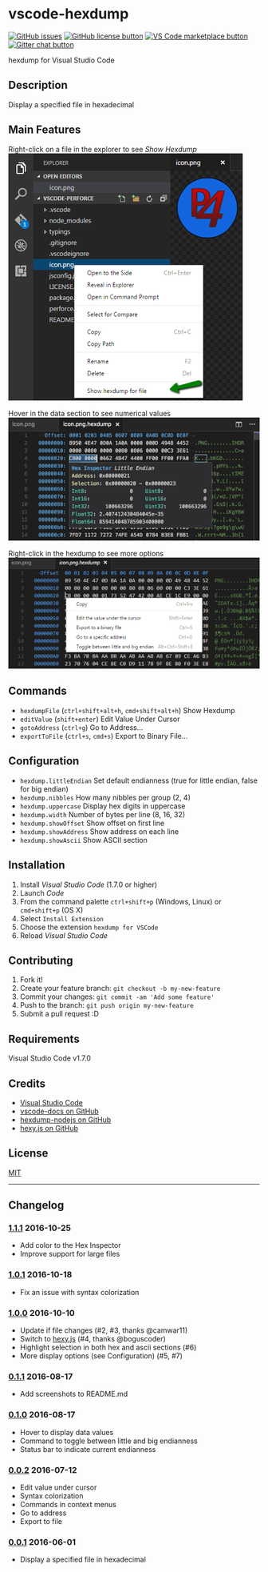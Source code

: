 # vscode-hexdump

[![GitHub issues](https://img.shields.io/github/issues/stef-levesque/vscode-hexdump.svg)](https://github.com/stef-levesque/vscode-hexdump/issues)
[![GitHub license button](https://img.shields.io/github/license/stef-levesque/vscode-hexdump.svg)](https://github.com/stef-levesque/vscode-hexdump/blob/master/LICENSE.md)
[![VS Code marketplace button](http://vsmarketplacebadge.apphb.com/installs/slevesque.vscode-hexdump.svg)](https://marketplace.visualstudio.com/items?itemName=slevesque.vscode-hexdump)
[![Gitter chat button](https://img.shields.io/gitter/room/stef-levesque/vscode-hexdump.svg)](https://gitter.im/stef-levesque/vscode-hexdump)

hexdump for Visual Studio Code

## Description

Display a specified file in hexadecimal

## Main Features

Right-click on a file in the explorer to see *Show Hexdump*  
![Show hexdump](images/show-hexdump.png)

Hover in the data section to see numerical values  
![Hover DataView](images/hover-dataview.png)

Right-click in the hexdump to see more options  
![Context Menu](images/context-menu.png)

## Commands

* `hexdumpFile` (`ctrl+shift+alt+h`, `cmd+shift+alt+h`) Show Hexdump
* `editValue` (`shift+enter`) Edit Value Under Cursor
* `gotoAddress` (`ctrl+g`) Go to Address...
* `exportToFile` (`ctrl+s`, `cmd+s`) Export to Binary File...

## Configuration

* `hexdump.littleEndian` Set default endianness (true for little endian, false for big endian)
* `hexdump.nibbles` How many nibbles per group (2, 4)
* `hexdump.uppercase` Display hex digits in uppercase
* `hexdump.width` Number of bytes per line (8, 16, 32)
* `hexdump.showOffset` Show offset on first line
* `hexdump.showAddress` Show address on each line
* `hexdump.showAscii` Show ASCII section

## Installation

1. Install *Visual Studio Code* (1.7.0 or higher)
2. Launch *Code*
3. From the command palette `ctrl+shift+p` (Windows, Linux) or `cmd+shift+p` (OS X)
4. Select `Install Extension`
5. Choose the extension `hexdump for VSCode`
6. Reload *Visual Studio Code*

## Contributing

1. Fork it!
2. Create your feature branch: `git checkout -b my-new-feature`
3. Commit your changes: `git commit -am 'Add some feature'`
4. Push to the branch: `git push origin my-new-feature`
5. Submit a pull request :D

## Requirements

Visual Studio Code v1.7.0

## Credits

* [Visual Studio Code](https://code.visualstudio.com/)
* [vscode-docs on GitHub](https://github.com/Microsoft/vscode-docs)
* [hexdump-nodejs on GitHub](https://github.com/bma73/hexdump-nodejs)
* [hexy.js on GitHub](https://github.com/a2800276/hexy.js)

## License

[MIT](LICENSE.md)

---

## Changelog

### [1.1.1] 2016-10-25

* Add color to the Hex Inspector
* Improve support for large files

### [1.0.1] 2016-10-18

* Fix an issue with syntax colorization

### [1.0.0] 2016-10-10

* Update if file changes (#2, #3, thanks @camwar11)
* Switch to [hexy.js](https://www.npmjs.com/package/hexy) (#4, thanks @boguscoder)
* Highlight selection in both hex and ascii sections (#6)
* More display options (see Configuration) (#5, #7)

### [0.1.1] 2016-08-17

* Add screenshots to README.md

### [0.1.0] 2016-08-17

* Hover to display data values
* Command to toggle between little and big endianness
* Status bar to indicate current endianness

### [0.0.2] 2016-07-12

* Edit value under cursor
* Syntax colorization
* Commands in context menus
* Go to address
* Export to file

### [0.0.1] 2016-06-01

* Display a specified file in hexadecimal

[1.1.1]: https://github.com/stef-levesque/vscode-hexdump/compare/802b67edbe33af050315bb953fc1ce2c69b6ffc7...ff198785736dc683be10ceca85ed1b114b151e11
[1.0.1]: https://github.com/stef-levesque/vscode-hexdump/compare/0fba91206d32dcc01d31a6fd2a544fc6b5e0c26f...fd688a793d63e2cf76b3c169510c4d598cf180dc
[1.0.0]: https://github.com/stef-levesque/vscode-hexdump/compare/dcb67df9426583a9968888bbe7ce83a823e2e592...52e55624cb105501c5aee169a9cfd6d4c769949b
[0.1.1]: https://github.com/stef-levesque/vscode-hexdump/compare/82d035ae76ca09293f13a60df6bc6da8adf4302a...ff9e1658aa4205d49520d4a0bd5043c027ed98a4
[0.1.0]: https://github.com/stef-levesque/vscode-hexdump/compare/47ae52ae080a531910c1fb9da736f1194d9af5ac...75b1bb35a09a0f87de464a74a51e96099ff90225
[0.0.2]: https://github.com/stef-levesque/vscode-hexdump/compare/ba05da59122e25f39fbcaa39b82e98b7f1f3022e...8cfee8b0398313ca58120ec9d19c38c384042536
[0.0.1]: https://github.com/stef-levesque/vscode-hexdump/commit/ba05da59122e25f39fbcaa39b82e98b7f1f3022e
